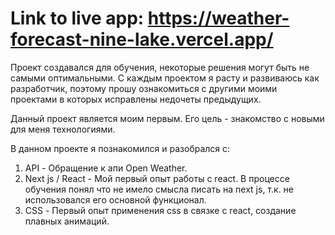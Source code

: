 # Link to live app: https://weather-forecast-nine-lake.vercel.app/

Проект создавался для обучения, некоторые решения могут быть не самыми оптимальными. С каждым проектом я расту и развиваюсь как разработчик, поэтому прошу ознакомиться с другими моими проектами в которых исправлены недочеты предыдущих.

Данный проект является моим первым. Его цель - знакомство с новыми для меня технологиями.

В данном проекте я познакомился и разобрался с:
1. API - Обращение к апи Open Weather.
2. Next js / React - Мой первый опыт работы с react. В процессе обучения понял что не имело смысла писать на next js, т.к. не использовался его основной функционал.
3. CSS - Первый опыт применения css в связке с react, создание плавных анимаций.

